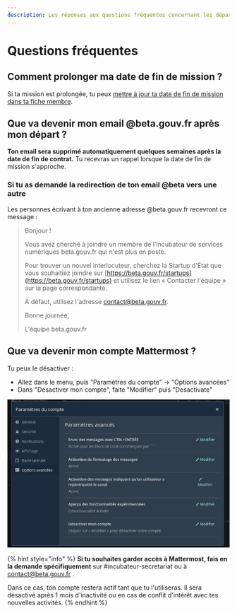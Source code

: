 ```yaml
---
description: Les réponses aux questions fréquentes concernant les départs.
---
```


# Questions fréquentes

## Comment prolonger ma date de fin de mission ?

Si ta mission est prolongée, tu peux [mettre à jour ta date de fin de mission dans ta fiche membre](https://doc.incubateur.net/communaute/gerer-sa-startup-detat-ou-de-territoires-au-quotidien/je-gere-mon-produit-et-son-impact/gerer-sa-fiche-produit#ajouter-un-membre-de-son-equipe-a-sa-fiche-produit).

## Que va devenir mon email @beta.gouv.fr après mon départ ?

**Ton email sera supprimé automatiquement quelques semaines après la date de fin de contrat.** Tu recevras un rappel lorsque la date de fin de mission s'approche.

### Si tu as demandé la redirection de ton email @beta vers une autre

Les personnes écrivant à ton ancienne adresse @beta.gouv.fr recevront ce message :

> Bonjour !
>
> Vous avez cherché à joindre un membre de l'incubateur de services numériques beta.gouv.fr qui n'est plus en poste.
>
> Pour trouver un nouvel interlocuteur, cherchez la Startup d'État que vous souhaitiez joindre sur [https://beta.gouv.fr/startups](https://beta.gouv.fr/startups) et utilisez le lien « Contacter l'équipe » sur la page correspondante.
>
> À défaut, utilisez l'adresse contact@beta.gouv.fr.
>
> Bonne journée,
>
> L'équipe beta.gouv.fr



## Que va devenir mon compte Mattermost ?

Tu peux le désactiver : 

* Allez dans le menu, puis "Paramètres du compte" -&gt; "Options avancées" 
* Dans "Désactiver mon compte", faite "Modifier" puis "Desactivate"

![D&#xE9;sactiver mon compte](../../.gitbook/assets/image%20%2820%29.png)

{% hint style="info" %}
**Si tu souhaites garder accès à Mattermost, fais en la demande spécifiquement** sur \#incubateur-secretariat ou à contact@beta.gouv.fr . 

Dans ce cas, ton compte restera actif tant que tu l'utiliseras. Il sera désactivé après 1 mois d'inactivité ou en cas de conflit d'intérêt avec tes nouvelles activités.
{% endhint %}

